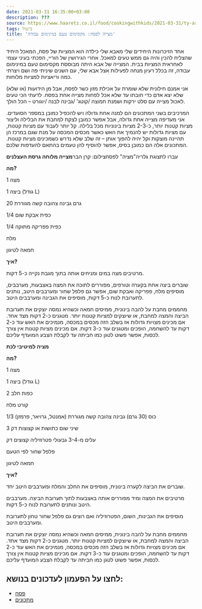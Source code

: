 ```yaml
---
date: 2021-03-31 16:35:00+03:00
description: ???
source: https://www.haaretz.co.il/food/cookingwithkids/2021-03-31/ty-article/0000017f-f8db-ddde-abff-fcff93780000
tags: בישול
title: 'מצייה לפסח: מקסימום טעם במינימום עבודה'
---
```


אחד הזיכרונות היחידים שלי מאבא שלי כילדה הוא המציות של פסח, המאכל היחיד שהצליח להכין והיה גם ממש טעים למאכל. אחרי הגירושין של הוריי, הפכתי בעיני עצמי לאחראית המציות בבית. המצייה של אבא היתה מבוססת מקסימום טעם במינימום עבודה, זה בכלל רעיון מנחה לפעילות אצל אבא שלי, עם השנים שיניתי פה ושם ויצרתי כמה וריאציות למציות מלוחות.

אני אמנם חילונית שלא שומרת על אכילת מזון כשר לפסח, אבל מן הידועות (או שלא) שלא יצא אדם כדי חובתו עד שלא אכל לפחות מצייה אחת בפסח. לדעתי הכי טעים לאכול מצייה עם סלט ירקות ושמנת חמוצה /קוטג' /גבינה לבנה /יוגורט – הכל הולך.

המרכיבים בשני המתכונים הם למנה אחת גדולה ויש להכפיל כמובן במספר הסועדים. אני מעדיפה מצייה אחת גדולה, אבל אפשר כמובן לצקת למחבת את הבלילה וליצור מציות קטנות יותר, כ-2-3 מציות בינוניות מכל בלילה. קל יותר לעבוד עם מציות קטנות, עם מציות גדולות יש להנמיך את האש כאשר מכסים המכסה על מנת שגם במרכז הן תהיינה מוצקות וקל יהיה להפוך אותן – זה שלב שלא נדרש כשמכינים מציות קטנות. המתכונים אלה הם כמובן בסיס, אפשר להוסיף להן טעמים בהתאם להעדפות שלכם.

 עברו לתצוגת גלריה"מציה" לפסחצילום: קרן הבר**מצייה מלוחה גרסת העצלנים**

**מה?**

1 מצה

1 ביצה (גודל L)

20 גרם גבינה צהובה קשה מגוררת

1/4 כפית אבקת שום

1/4 כפית פפריקה מתוקה

מלח

חמאה לטיגון

**איך?**

מרטיבים מצה במים ומניחים אותה בתוך מגבת נקייה כ-5 דקות.

שוברים ביצה אחת בקערה וטורפים, מפוררים לתוכה את המצה באצבעות, מערבבים, מוסיפים מלח, פפריקה ואבקת שום, אפשר גם פלפל שחור ומערבבים היטב, נותנים לתערובת לנוח כ-5 דקות, מוסיפים את הגבינה ומערבבים היטב.

מחממים מחבת על להבה בינונית, ממיסים חמאה וכשהיא נמסה יוצקים את תערובת הביצה והמצה למחבת, או שיוצקים למציות קטנות יותר. מטגנים כ-2 דקות מצד אחד. אם מכינים מצויות גדולות אז בשלב הזה מכסים במכסה, מנמיכים את האש עוד כ-2 דקות עד להשחמה, הופכים ומטגנים עוד כ-3 דקות. אם מכינים מציות קטנות אין צורך לכסות, אפשר פשוט לטגן כמו חביתה עד לקבלת הצבע המועדף עליכם.

**מציה למיטיבי לכת**

**מה?**

1 מצה

1 ביצה (גודל L)

2 כפות חלב

קורט מלח

1/3 כוס (30 גרם) גבינה צהובה קשה מגוררת (אמנטל, גרויאר, פרמזן)

3 שיני שום כתושות או קצוצות דק

עלים מ-3-4 גבעולי פטרוזיליה קצוצים דק

פלפל שחור לפי הטעם

חמאה לטיגון

**איך?**

שוברים את הביצה לקערה בינונית, מוסיפים את החלב והמלח ומערבבים היטב יחד.

מרטיבים את המצה ומיד מפוררים אותה באצבעות לתוך תערובת הביצה. מערבבים היטב ונותנים לתערובת לנוח כ-5 דקות.

מוסיפים את הגבינות, השום, הפטרוזיליה ואם רוצים גם פלפל שחור טחון לתערובת ומערבבים היטב.

מחממים מחבת על להבה בינונית, ממיסים חמאה וכשהיא נמסה יוצקים את תערובת הביצה והמצה למחבת, או שיוצקים למציות קטנות יותר. מטגנים כ-2 דקות מצד אחד. אם מכינים מצויות גדולות אז בשלב הזה מכסים במכסה, מנמיכים את האש עוד כ-2 דקות עד להשחמה, הופכים ומטגנים עוד כ-3 דקות. אם מכינים מציות קטנות אין צורך לכסות, אפשר פשוט לטגן כמו חביתה עד לקבלת הצבע המועדף עליכם.

לחצו על הפעמון לעדכונים בנושא:
------------------------------

* [פסח](/ty-tag/pesach-0000017f-da2a-d432-a77f-df3b39d70000)
* [מתכונים](/ty-tag/recipes-0000017f-da28-dea8-a77f-de6a4ba50000)